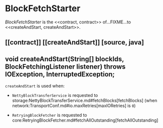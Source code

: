# BlockFetchStarter

*BlockFetchStarter* is the <<contract, contract>> of...FIXME...to <<createAndStart, createAndStart>>.

[[contract]]
[[createAndStart]]
[source, java]
----
void createAndStart(String[] blockIds, BlockFetchingListener listener)
   throws IOException, InterruptedException;
----

`createAndStart` is used when:

* `NettyBlockTransferService` is requested to storage:NettyBlockTransferService.md#fetchBlocks[fetchBlocks] (when network:TransportConf.md#io.maxRetries[maxIORetries] is `0`)

* `RetryingBlockFetcher` is requested to core:RetryingBlockFetcher.md#fetchAllOutstanding[fetchAllOutstanding]
